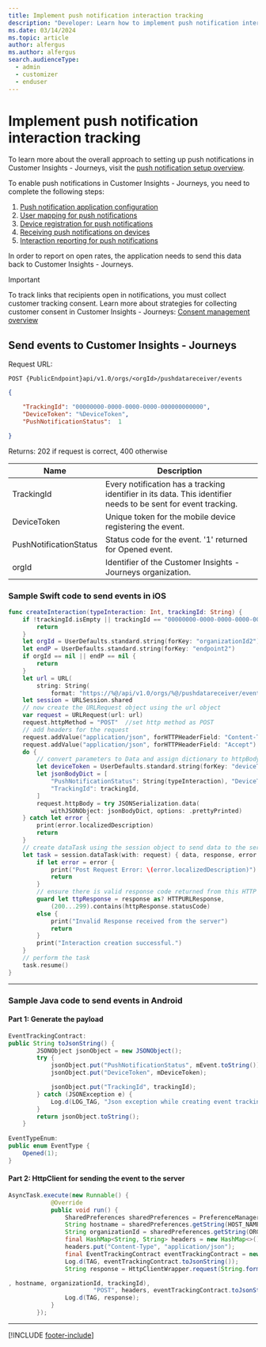 ```yaml
---
title: Implement push notification interaction tracking
description: "Developer: Learn how to implement push notification interactions in Customer Insights - Journeys."
ms.date: 03/14/2024
ms.topic: article
author: alfergus
ms.author: alfergus
search.audienceType: 
  - admin
  - customizer
  - enduser
---
```


# Implement push notification interaction tracking

To learn more about the overall approach to setting up push notifications in Customer Insights - Journeys, visit the [push notification setup overview](real-time-marketing-push-setup-overview.md).

To enable push notifications in Customer Insights - Journeys, you need to complete the following steps:

1. [Push notification application configuration](real-time-marketing-push-notifications-setup.md)
1. [User mapping for push notifications](real-time-marketing-push-user-mapping.md)
1. [Device registration for push notifications](real-time-marketing-developer-push.md)
1. [Receiving push notifications on devices](real-time-marketing-developer-notifications.md)
1. [Interaction reporting for push notifications](real-time-marketing-developer-push-interactions.md)

In order to report on open rates, the application needs to send this data back to Customer Insights - Journeys.

> [!IMPORTANT]
> To track links that recipients open in notifications, you must collect customer tracking consent. Learn more about strategies for collecting customer consent in Customer Insights - Journeys: [Consent management overview](real-time-marketing-compliance-settings.md)

## Send events to Customer Insights - Journeys

Request URL:

```HTTP
POST {PublicEndpoint}api/v1.0/orgs/<orgId>/pushdatareceiver/events
```

```JSON
{ 

    "TrackingId": "00000000-0000-0000-0000-000000000000", 
    "DeviceToken": "%DeviceToken", 
    "PushNotificationStatus":  1

} 
```

Returns: 202 if request is correct, 400 otherwise

|Name|Description|
|---|---|
|TrackingId|Every notification has a tracking identifier in its data. This identifier needs to be sent for event tracking.|
|DeviceToken|Unique token for the mobile device registering the event.|
|PushNotificationStatus|Status code for the event. '1' returned for Opened event.|
|orgId|Identifier of the Customer Insights - Journeys organization.|

### Sample Swift code to send events in iOS

```SWIFT
func createInteraction(typeInteraction: Int, trackingId: String) {
    if !trackingId.isEmpty || trackingId == "00000000-0000-0000-0000-000000000000" {
        return
    }
    let orgId = UserDefaults.standard.string(forKey: "organizationId2")
    let endP = UserDefaults.standard.string(forKey: "endpoint2")
    if orgId == nil || endP == nil {
        return
    }
    let url = URL(
        string: String(
            format: "https://%@/api/v1.0/orgs/%@/pushdatareceiver/events", endP ?? "", orgId ?? ""))!
    let session = URLSession.shared
    // now create the URLRequest object using the url object
    var request = URLRequest(url: url)
    request.httpMethod = "POST"  //set http method as POST
    // add headers for the request
    request.addValue("application/json", forHTTPHeaderField: "Content-Type")  // change as per server requirements
    request.addValue("application/json", forHTTPHeaderField: "Accept")
    do {
        // convert parameters to Data and assign dictionary to httpBody of request
        let deviceToken = UserDefaults.standard.string(forKey: "deviceToken")
        let jsonBodyDict = [
            "PushNotificationStatus": String(typeInteraction), "DeviceToken": deviceToken,
            "TrackingId": trackingId,
        ]
        request.httpBody = try JSONSerialization.data(
            withJSONObject: jsonBodyDict, options: .prettyPrinted)
    } catch let error {
        print(error.localizedDescription)
        return
    }
    // create dataTask using the session object to send data to the server
    let task = session.dataTask(with: request) { data, response, error in
        if let error = error {
            print("Post Request Error: \(error.localizedDescription)")
            return
        }
        // ensure there is valid response code returned from this HTTP response
        guard let ttpResponse = response as? HTTPURLResponse,
            (200...299).contains(httpResponse.statusCode)
        else {
            print("Invalid Response received from the server")
            return
        }
        print("Interaction creation successful.")
    }
    // perform the task
    task.resume()
}

```

---

### Sample Java code to send events in Android

#### Part 1: Generate the payload

```JAVA
EventTrackingContract: 
public String toJsonString() { 
        JSONObject jsonObject = new JSONObject(); 
        try { 
            jsonObject.put("PushNotificationStatus", mEvent.toString()); 
            jsonObject.put("DeviceToken", mDeviceToken); 

            jsonObject.put("TrackingId", trackingId); 
        } catch (JSONException e) { 
            Log.d(LOG_TAG, "Json exception while creating event tracking contract: " + e.getMessage()); 
        } 
        return jsonObject.toString(); 
    } 
 
EventTypeEnum: 
public enum EventType {
    Opened(1); 
}
```

#### Part 2: HttpClient for sending the event to the server

```JAVA
AsyncTask.execute(new Runnable() { 
            @Override 
            public void run() { 
                SharedPreferences sharedPreferences = PreferenceManager.getDefaultSharedPreferences(context); 
                String hostname = sharedPreferences.getString(HOST_NAME, ""); 
                String organizationId = sharedPreferences.getString(ORGANIZATION_ID, ""); 
                final HashMap<String, String> headers = new HashMap<>(); 
                headers.put("Content-Type", "application/json"); 
                final EventTrackingContract eventTrackingContract = new EventTrackingContract(event); 
                Log.d(TAG, eventTrackingContract.toJsonString()); 
                String response = HttpClientWrapper.request(String.format("https://%s/api/v1.0/orgs/%s/pushdatareceiver/events" 

, hostname, organizationId, trackingId), 
                        "POST", headers, eventTrackingContract.toJsonString()); 
                Log.d(TAG, response); 
            } 
        }); 
```

---

[!INCLUDE [footer-include](./includes/footer-banner.md)]